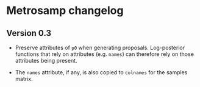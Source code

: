 Metrosamp changelog
===================

Version 0.3
-----------

* Preserve attributes of `p0` when generating proposals.  Log-posterior
  functions that rely on attributes (e.g. `names`) can therefore
  rely on those attributes being present.
  
* The `names` attribute, if any, is also copied to `colnames` for the
  samples matrix.
